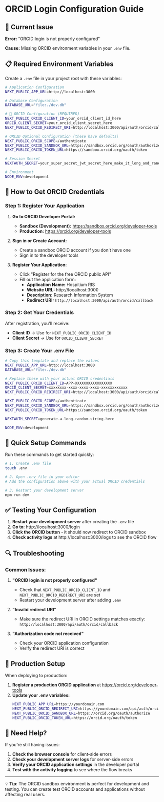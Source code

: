 # ORCID Login Configuration Guide

## 🚨 Current Issue
**Error:** "ORCID login is not properly configured"

**Cause:** Missing ORCID environment variables in your `.env` file.

## 📋 Required Environment Variables

Create a `.env` file in your project root with these variables:

```bash
# Application Configuration
NEXT_PUBLIC_APP_URL=http://localhost:3000

# Database Configuration  
DATABASE_URL="file:./dev.db"

# 🔑 ORCID Configuration (REQUIRED)
NEXT_PUBLIC_ORCID_CLIENT_ID=your_orcid_client_id_here
ORCID_CLIENT_SECRET=your_orcid_client_secret_here
NEXT_PUBLIC_ORCID_REDIRECT_URI=http://localhost:3000/api/auth/orcid/callback

# ORCID Optional Configuration (these have defaults)
NEXT_PUBLIC_ORCID_SCOPE=/authenticate
NEXT_PUBLIC_ORCID_SANDBOX_URL=https://sandbox.orcid.org/oauth/authorize
NEXT_PUBLIC_ORCID_TOKEN_URL=https://sandbox.orcid.org/oauth/token

# Session Secret
NEXTAUTH_SECRET=your_super_secret_jwt_secret_here_make_it_long_and_random

# Environment
NODE_ENV=development
```

## 🔧 How to Get ORCID Credentials

### Step 1: Register Your Application

1. **Go to ORCID Developer Portal:**
   - **Sandbox (Development):** https://sandbox.orcid.org/developer-tools
   - **Production:** https://orcid.org/developer-tools

2. **Sign in or Create Account:**
   - Create a sandbox ORCID account if you don't have one
   - Sign in to the developer tools

3. **Register Your Application:**
   - Click "Register for the free ORCID public API"
   - Fill out the application form:
     - **Application Name:** Hospitium RIS
     - **Website URL:** http://localhost:3000
     - **Description:** Research Information System
     - **Redirect URI:** `http://localhost:3000/api/auth/orcid/callback`

### Step 2: Get Your Credentials

After registration, you'll receive:
- **Client ID** → Use for `NEXT_PUBLIC_ORCID_CLIENT_ID`
- **Client Secret** → Use for `ORCID_CLIENT_SECRET`

### Step 3: Create Your .env File

```bash
# Copy this template and replace the values
NEXT_PUBLIC_APP_URL=http://localhost:3000
DATABASE_URL="file:./dev.db"

# Replace these with your actual ORCID credentials
NEXT_PUBLIC_ORCID_CLIENT_ID=APP-XXXXXXXXXXXXXXXXX
ORCID_CLIENT_SECRET=xxxxxxxx-xxxx-xxxx-xxxx-xxxxxxxxxxxx
NEXT_PUBLIC_ORCID_REDIRECT_URI=http://localhost:3000/api/auth/orcid/callback

NEXT_PUBLIC_ORCID_SCOPE=/authenticate
NEXT_PUBLIC_ORCID_SANDBOX_URL=https://sandbox.orcid.org/oauth/authorize
NEXT_PUBLIC_ORCID_TOKEN_URL=https://sandbox.orcid.org/oauth/token

NEXTAUTH_SECRET=generate-a-long-random-string-here

NODE_ENV=development
```

## 🚀 Quick Setup Commands

Run these commands to get started quickly:

```bash
# 1. Create .env file
touch .env

# 2. Open .env file in your editor
# Add the configuration above with your actual ORCID credentials

# 3. Restart your development server
npm run dev
```

## ✅ Testing Your Configuration

1. **Restart your development server** after creating the `.env` file
2. **Go to:** http://localhost:3000/login
3. **Click the ORCID button** - it should now redirect to ORCID sandbox
4. **Check activity logs** at http://localhost:3000/logs to see the ORCID flow

## 🔍 Troubleshooting

### Common Issues:

1. **"ORCID login is not properly configured"**
   - Check that `NEXT_PUBLIC_ORCID_CLIENT_ID` and `NEXT_PUBLIC_ORCID_REDIRECT_URI` are set
   - Restart your development server after adding `.env`

2. **"Invalid redirect URI"**
   - Make sure the redirect URI in ORCID settings matches exactly: `http://localhost:3000/api/auth/orcid/callback`

3. **"Authorization code not received"**
   - Check your ORCID application configuration
   - Verify the redirect URI is correct

## 📱 Production Setup

When deploying to production:

1. **Register a production ORCID application** at https://orcid.org/developer-tools
2. **Update your .env variables:**
   ```bash
   NEXT_PUBLIC_APP_URL=https://yourdomain.com
   NEXT_PUBLIC_ORCID_REDIRECT_URI=https://yourdomain.com/api/auth/orcid/callback
   NEXT_PUBLIC_ORCID_SANDBOX_URL=https://orcid.org/oauth/authorize
   NEXT_PUBLIC_ORCID_TOKEN_URL=https://orcid.org/oauth/token
   ```

## 🎯 Need Help?

If you're still having issues:

1. **Check the browser console** for client-side errors
2. **Check your development server logs** for server-side errors
3. **Verify your ORCID application settings** in the developer portal
4. **Test with the activity logging** to see where the flow breaks

---

💡 **Tip:** The ORCID sandbox environment is perfect for development and testing. You can create test ORCID accounts and applications without affecting real users.
